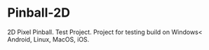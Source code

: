 # Pinball-2D
2D Pixel Pinball. Test Project.
Project for testing build on Windows< Android, Linux, MacOS, iOS.
